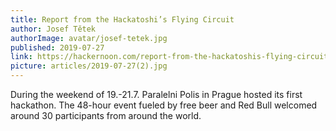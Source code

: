 ```yaml
---
title: Report from the Hackatoshi’s Flying Circuit
author: Josef Tětek
authorImage: avatar/josef-tetek.jpg
published: 2019-07-27
link: https://hackernoon.com/report-from-the-hackatoshis-flying-circuit-v51kc3vl6
picture: articles/2019-07-27(2).jpg
---
```


During the weekend of 19.-21.7. Paralelni Polis in Prague hosted its first hackathon. The 48-hour event fueled by free beer and Red Bull welcomed around 30 participants from around the world.
